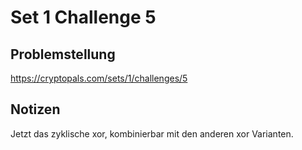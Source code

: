 
# Set 1 Challenge 5

## Problemstellung

https://cryptopals.com/sets/1/challenges/5

## Notizen

Jetzt das zyklische xor, kombinierbar mit den anderen xor Varianten.
